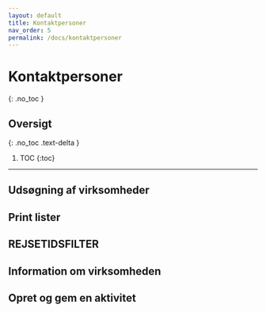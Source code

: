 ```yaml
---
layout: default
title: Kontaktpersoner
nav_order: 5
permalink: /docs/kontaktpersoner
---
```


# Kontaktpersoner
{: .no_toc }

## Oversigt
{: .no_toc .text-delta }

1. TOC
{:toc}

---

## Udsøgning af virksomheder

## Print lister

## REJSETIDSFILTER

## Information om virksomheden

## Opret og gem en aktivitet